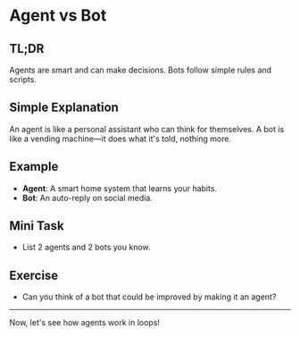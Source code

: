 # Agent vs Bot
<!-- TOC -->

## TL;DR
Agents are smart and can make decisions. Bots follow simple rules and scripts.

## Simple Explanation
An agent is like a personal assistant who can think for themselves. A bot is like a vending machine—it does what it's told, nothing more.

## Example
- **Agent**: A smart home system that learns your habits.
- **Bot**: An auto-reply on social media.

## Mini Task
- List 2 agents and 2 bots you know.

## Exercise
- Can you think of a bot that could be improved by making it an agent?

---
Now, let's see how agents work in loops!
